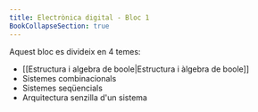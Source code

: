 ```yaml
---
title: Electrònica digital - Bloc 1
BookCollapseSection: true
---
```

Aquest bloc es divideix en 4 temes:
- [[Estructura i algebra de boole|Estructura i àlgebra de boole]]
- Sistemes combinacionals
- Sistemes seqüencials
- Arquitectura senzilla d'un sistema